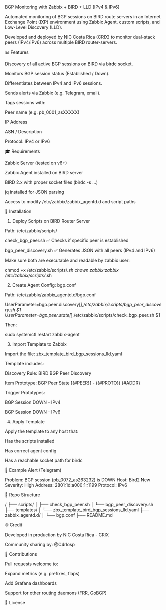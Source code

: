 BGP Monitoring with Zabbix + BIRD + LLD (IPv4 & IPv6)

Automated monitoring of BGP sessions on BIRD route servers in an Internet Exchange Point (IXP) environment using Zabbix Agent, custom scripts, and Low-Level Discovery (LLD).

Developed and deployed by NIC Costa Rica (CRIX) to monitor dual-stack peers (IPv4/IPv6) across multiple BIRD router-servers.

📊 Features

Discovery of all active BGP sessions on BIRD via birdc socket.

Monitors BGP session status (Established / Down).

Differentiates between IPv4 and IPv6 sessions.

Sends alerts via Zabbix (e.g. Telegram, email).

Tags sessions with:

Peer name (e.g. pb_0001_asXXXXX)

IP Address

ASN / Description

Protocol: IPv4 or IPv6

🎓 Requirements

Zabbix Server (tested on v6+)

Zabbix Agent installed on BIRD server

BIRD 2.x with proper socket files (birdc -s ...)

jq installed for JSON parsing

Access to modify /etc/zabbix/zabbix_agentd.d and script paths

🔧 Installation

1. Deploy Scripts on BIRD Router Server

Path: /etc/zabbix/scripts/

check_bgp_peer.sh  ✅ Checks if specific peer is established

bgp_peer_discovery.sh  ✅ Generates JSON with all peers (IPv4 and IPv6)

Make sure both are executable and readable by zabbix user:

chmod +x /etc/zabbix/scripts/*.sh
chown zabbix:zabbix /etc/zabbix/scripts/*.sh

2. Create Agent Config: bgp.conf

Path: /etc/zabbix/zabbix_agentd.d/bgp.conf

UserParameter=bgp.peer.discovery[*],/etc/zabbix/scripts/bgp_peer_discovery.sh $1
UserParameter=bgp.peer.state[*],/etc/zabbix/scripts/check_bgp_peer.sh $1

Then:

sudo systemctl restart zabbix-agent

3. Import Template to Zabbix

Import the file: zbx_template_bird_bgp_sessions_lld.yaml

Template includes:

Discovery Rule: BIRD BGP Peer Discovery

Item Prototype: BGP Peer State [{#PEER}] - ({#PROTO}) {#ADDR}

Trigger Prototypes:

BGP Session DOWN - IPv4

BGP Session DOWN - IPv6

4. Apply Template

Apply the template to any host that:

Has the scripts installed

Has correct agent config

Has a reachable socket path for birdc

🔔 Example Alert (Telegram)

Problem: BGP session (pb_0072_as263232) is DOWN
Host: Bird2 New
Severity: High
Address: 2801:1d:a000:1::1199
Protocol: IPv6

📂 Repo Structure

/
├── scripts/
│   ├── check_bgp_peer.sh
│   └── bgp_peer_discovery.sh
├── templates/
│   └── zbx_template_bird_bgp_sessions_lld.yaml
├── zabbix_agentd.d/
│   └── bgp.conf
├── README.md

🌐 Credit

Developed in production by NIC Costa Rica - CRIX

Community sharing by: @C4rlosp

🌟 Contributions

Pull requests welcome to:

Expand metrics (e.g. prefixes, flaps)

Add Grafana dashboards

Support for other routing daemons (FRR, GoBGP)

📑 License
